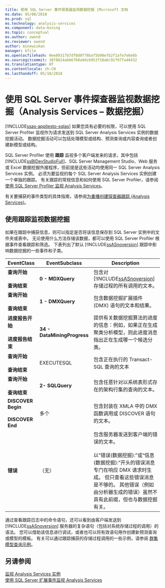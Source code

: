 ```yaml
---
title: 使用 SQL Server 事件探查器监视数据挖掘 |Microsoft 文档
ms.date: 05/08/2018
ms.prod: sql
ms.technology: analysis-services
ms.component: data-mining
ms.topic: conceptual
ms.author: owend
ms.reviewer: owend
author: minewiskan
manager: kfile
ms.openlocfilehash: 0ee89317b7df0d0f78baf5b98efb2f1afe7e6e6b
ms.sourcegitcommit: 38f8824abb6760a9dc6953f10a6c91f97fa48432
ms.translationtype: HT
ms.contentlocale: zh-CN
ms.lasthandoff: 05/10/2018
---
```

# <a name="using-sql-server-profiler-to-monitor-data-mining-analysis-services---data-mining"></a>使用 SQL Server 事件探查器监视数据挖掘（Analysis Services – 数据挖掘）
[!INCLUDE[ssas-appliesto-sqlas](../../includes/ssas-appliesto-sqlas.md)]
  如果您具有必要的权限，可以使用 SQL Server Profiler 监视作为请求发送到 SQL Server Analysis Services 实例的数据挖掘活动。 数据挖掘活动可以包括处理模型或结构、预测查询或内容查询或者创建新模型或结构。  
  
 SQL Server Profiler 使用 **跟踪** 监视多个客户端发来的请求，其中包括 [!INCLUDE[ssBIDevStudioFull](../../includes/ssbidevstudiofull-md.md)]、SQL Server Management Studio、Web 服务或 Excel 数据挖掘外接程序，但前提是这些活动均使用同一 SQL Server Analysis Services 实例。 必须为要监视的每个 SQL Server Analysis Services 实例创建一个单独的跟踪。 有关跟踪的常规信息和如何使用 SQL Server Profiler，请参阅[使用 SQL Server Profiler 监视 Analysis Services](../../analysis-services/instances/use-sql-server-profiler-to-monitor-analysis-services.md)。  
  
 有关要捕获的事件类型的具体指南，请参阅[为重播创建探查器跟踪 (Analysis Services)](../../analysis-services/instances/create-profiler-traces-for-replay-analysis-services.md)。  
  
## <a name="using-traces-to-monitor-data-mining"></a>使用跟踪监视数据挖掘  
 如果在跟踪中捕获信息，则可以指定是否将该信息保存到 SQL Server 实例中的文件夹或表中。 无论使用什么方法存储该数据，都可以使用 SQL Server Profiler 根据事件查看跟踪和筛选。 下表列出了默认 [!INCLUDE[ssASnoversion](../../includes/ssasnoversion-md.md)] 跟踪中影响数据挖掘的一些事件和子类。  
  
|EventClass|EventSubclass|Description|  
|----------------|-------------------|-----------------|  
|**查询开始**<br /><br /> **查询结束**|**0 - MDXQuery**|包含对 [!INCLUDE[ssASnoversion](../../includes/ssasnoversion-md.md)] 存储过程的所有调用的文本。|  
|**查询开始**<br /><br /> **查询结束**|**1 - DMXQuery**|包含数据挖掘扩展插件 (DMX) 语句的文本和结果。|  
|**进度报告开始**<br /><br /> **进度报告结束**|**34 - DataMiningProgress**|提供有关数据挖掘算法的进度的信息：例如，如果正在生成聚类分析模型，则此进度消息指出正在生成哪一个候选分类。|  
|**查询开始**<br /><br /> **查询结束**|EXECUTESQL|包含正在执行的 Transact-SQL 查询的文本|  
|**查询开始**<br /><br /> **查询结束**|**2- SQLQuery**|包含任意针对以系统表形式存在的架构行集的查询的文本。|  
|**DISCOVER Begin**<br /><br /> **DISCOVER End**|多个|包含封装在 XMLA 中的 DMX 函数调用或 DISCOVER 语句的文本。|  
|**错误**|（无）|包含服务器发送到客户端的错误的文本。<br /><br /> 以“错误(数据挖掘):”或“信息(数据挖掘):”开头的错误消息专门在响应 DMX 请求时生成。 但只查看这些错误消息是不够的。 其他错误（例如由分析器生成的错误）虽然不具有此前缀，但也与数据挖掘有关。|  
  
 通过查看跟踪日志中的命令语句，还可以看到由客户端发送到 [!INCLUDE[ssASnoversion](../../includes/ssasnoversion-md.md)] 服务器的复杂语句（包括对系统存储过程的调用）的语法。 您可以借助该信息进行调试，或者也可以将有效语句用作创建新预测查询或模型的模板。 有关可以通过跟踪捕获的存储过程调用的一些示例，请参阅 [群集模型查询示例](../../analysis-services/data-mining/clustering-model-query-examples.md)。  
  
## <a name="see-also"></a>另请参阅  
 [监视 Analysis Services 实例](../../analysis-services/instances/monitor-an-analysis-services-instance.md)   
 [使用 SQL Server 扩展事件监视 Analysis Services](../../analysis-services/instances/monitor-analysis-services-with-sql-server-extended-events.md)  
  
  
